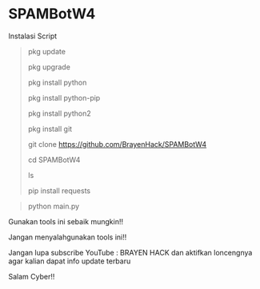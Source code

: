 # SPAMBotW4
Instalasi Script
>pkg update
>
>pkg upgrade
>
>pkg install python
>
>pkg install python-pip
>
>pkg install python2
>
>pkg install git
>
>git clone https://github.com/BrayenHack/SPAMBotW4
>
>cd SPAMBotW4
>
>ls
>
>pip install requests

>python main.py



Gunakan tools ini sebaik mungkin!! 

Jangan menyalahgunakan tools ini!!

Jangan lupa subscribe YouTube : BRAYEN HACK dan aktifkan loncengnya agar kalian dapat info update terbaru

Salam Cyber!!
